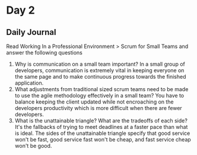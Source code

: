 # Day 2

## Daily Journal
Read Working In a Professional Environment > Scrum for Small Teams and answer the following questions
1. Why is communication on a small team important?
In a small group of developers, communication is extremely vital in keeping everyone on the same page and to make continuous progress towards the finished application.
2. What adjustments from traditional sized scrum teams need to be made to use the agile methodology effectively in a small team?
You have to balance keeping the client updated while not encroaching on the developers productivity which is more difficult when there are fewer developers.
3. What is the unattainable triangle? What are the tradeoffs of each side?
It's the fallbacks of trying to meet deadlines at a faster pace than what is ideal. The sides of the unattainable triangle specify that good service won't be fast, good service fast won't be cheap, and fast service cheap won't be good.